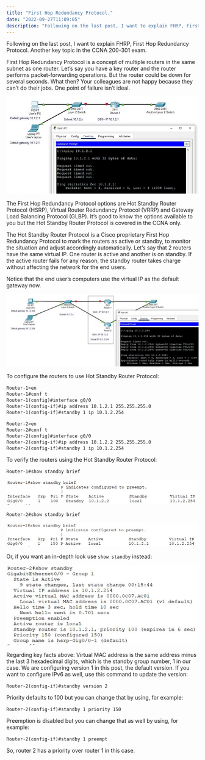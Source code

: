 ```yaml
---
title: "First Hop Redundancy Protocol."
date: "2022-09-27T11:09:05"
description: "Following on the last post, I want to explain FHRP, First Hop Redundancy Protocol. Another key topic in the CCNA 200-301 exam."
---
```

Following on the last post, I want to explain FHRP, First Hop Redundancy Protocol. Another key topic in the CCNA 200-301 exam.

First Hop Redundancy Protocol is a concept of multiple routers in the same subnet as one router. Let’s say you have a key router and the router performs packet-forwarding operations. But the router could be down for several seconds. What then? Your colleagues are not happy because they can’t do their jobs. One point of failure isn’t ideal.

![2](./images/2.jpg)

The First Hop Redundancy Protocol options are Hot Standby Router Protocol (HSRP), Virtual Router Redundancy Protocol (VRRP) and Gateway Load Balancing Protocol (GLBP). It’s good to know the options available to you but the Hot Standby Router Protocol is covered in the CCNA only.

The Hot Standby Router Protocol is a Cisco proprietary First Hop Redundancy Protocol to mark the routers as active or standby, to monitor the situation and adjust accordingly automatically. Let’s say that 2 routers have the same virtual IP. One router is active and another is on standby. If the active router fails for any reason, the standby router takes charge without affecting the network for the end users.

Notice that the end user’s computers use the virtual IP as the default gateway now.

![4](./images/4.jpg)

To configure the routers to use Hot Standby Router Protocol:
```
Router-1>en
Router-1#conf t
Router-1(config)#interface g0/0
Router-1(config-if)#ip address 10.1.2.1 255.255.255.0
Router-1(config-if)#standby 1 ip 10.1.2.254
```
```
Router-2>en
Router-2#conf t
Router-2(config)#interface g0/0
Router-2(config-if)#ip address 10.1.2.2 255.255.255.0
Router-2(config-if)#standby 1 ip 10.1.2.254
```

To verify the routers using the Hot Standby Router Protocol:
```
Router-1#show standby brief
```

![5](./images/5.jpg)

```
Router-2#show standby brief
```

![6](./images/6.jpg)

Or, if you want an in-depth look use ```show standby``` instead:

![7](./images/7.jpg)

Regarding key facts above:
Virtual MAC address is the same address minus the last 3 hexadecimal digits, which is the standby group number, 1 in our case.
We are configuring version 1 in this post, the default version. If you want to configure IPv6 as well, use this command to update the version:
```
Router-2(config-if)#standby version 2
```
Priority defaults to 100 but you can change that by using, for example:
```
Router-2(config-if)#standby 1 priority 150
```
Preemption is disabled but you can change that as well by using, for example:
```
Router-2(config-if)#standby 1 preempt
```
So, router 2 has a priority over router 1 in this case.